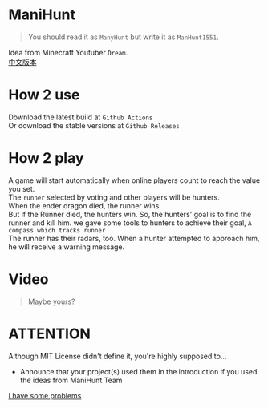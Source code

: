 <!--# Project Archived.
Sorry,but for some reason,this project was ARCHIVED.   
However, you can play this game if you want, but we may suppress any bug feedbacks or feature requests.   
PRs welcome but maintainers will not continue contributing to this project.  
See you next game. <3   
Contact us via issue if you want to maintain it.   -->

# ManiHunt
> You should read it as `ManyHunt` but write it as `ManHunt1551`.

Idea from Minecraft Youtuber `Dream`.  
[中文版本](README.ZH)
# How 2 use

Download the latest build at `Github Actions`  
Or download the stable versions at `Github Releases`

# How 2 play

A game will start automatically when online players count to reach the value you set.  
The `runner` selected by voting and other players will be hunters.  
When the ender dragon died, the runner wins.  
But if the Runner died, the hunters win. So, the hunters' goal is to find the runner and kill him. we gave some tools to
hunters to achieve their goal,  `A compass which tracks runner`  
The runner has their radars, too. When a hunter attempted to approach him, he will receive a warning message.

# Video

> Maybe yours?

# ATTENTION

Although MIT License didn't define it, you're highly supposed to...

- Announce that your project(s) used them in the introduction if you used the ideas from ManiHunt Team

[I have some problems](mailto://icebear67@sfclub.cc)
